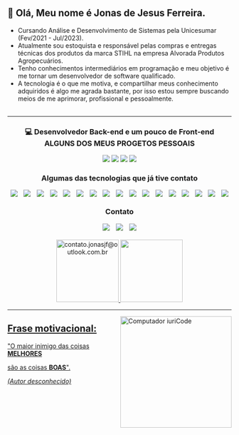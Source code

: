  ## 👋 Olá, Meu nome é Jonas de Jesus Ferreira.

- Cursando Análise e Desenvolvimento de Sistemas pela Unicesumar (Fev/2021 - Jul/2023).
- Atualmente sou estoquista e responsável pelas compras e entregas técnicas dos produtos da marca STIHL na empresa Alvorada Produtos Agropecuários.
- Tenho conhecimentos intermediários em programação e meu objetivo é me tornar um desenvolvedor de software qualificado.
- A tecnologia é o que me motiva, e compartilhar meus conhecimento adquiridos é algo me agrada bastante, por isso estou sempre buscando meios de me aprimorar, profissional e pessoalmente.
<br><br>
-------------------------------------------------------------------------------
### <p align="center">💻 Desenvolvedor Back-end e um pouco de Front-end<br>ALGUNS DOS MEUS PROGETOS PESSOAIS</p>

<div align="center">
  <a href="https://jonasjf360.github.io/landing_page/" target="_blank"><img src="https://img.shields.io/badge/My_Langing_Page-7124DB?style=for-the-badge&logo="></a>
  <a href="https://github.com/JonasJF360/hangman" target="_blank"><img src="https://img.shields.io/badge/Hangman-2A7FFF?style=for-the-badge&logo="></a>
  <a href="https://jonasjf360.github.io/Space-Shooter/" target="_blank"><img src="https://img.shields.io/badge/Space_Shooter-82BA11?style=for-the-badge&logo="></a>
  <a href="https://github.com/JonasJF360/Python_Names_Generator" target="_blank"><img src="https://img.shields.io/badge/Names_Generator-606D74?style=for-the-badge&logo="></a>
</div>

### <p align="center">Algumas das tecnologias que já tive contato</p>
<div style="display: flex; justify-content: space-around; flex-wrap: wrap;" align="center">
    <img src="https://img.shields.io/badge/Python-14354C?style=for-the-badge&logo=python&logoColor=white">
    <img src="https://img.shields.io/badge/Java-ED8B00?style=for-the-badge&logo=java&logoColor=white">
    <img src="https://img.shields.io/badge/HTML5-E34F26?style=for-the-badge&logo=html5&logoColor=white">
    <img src="https://img.shields.io/badge/CSS3-1572B6?style=for-the-badge&logo=css3&logoColor=white">
    <img src="https://img.shields.io/badge/JavaScript-F7DF1E?style=for-the-badge&logo=javascript&logoColor=black">
    <img src="https://img.shields.io/badge/Flask-000000?style=for-the-badge&logo=flask&logoColor=white">
    <img src="https://img.shields.io/badge/MySQL-333333?style=for-the-badge&logo=mysql&logoColor=white">
    <img src="https://img.shields.io/badge/SQLite-07405E?style=for-the-badge&logo=sqlite&logoColor=white">
    <img src="https://img.shields.io/badge/Markdown-000000?style=for-the-badge&logo=markdown&logoColor=white">
    <img src="https://img.shields.io/badge/LINUX-6A06FF?style=for-the-badge&logo=Linux&logoColor=white">
    <img src="https://img.shields.io/badge/Microsoft-666666?style=for-the-badge&logo=microsoft&logoColor=white">
    <img src="https://img.shields.io/badge/Microsoft_Office-D83B01?style=for-the-badge&logo=microsoft-office&logoColor=white">
    <img src="https://img.shields.io/badge/Excel-217346?style=for-the-badge&logo=microsoft-excel&logoColor=white">
    <img src="https://img.shields.io/badge/Word-2B579A?style=for-the-badge&logo=microsoft-word&logoColor=white">
    <img src="https://img.shields.io/badge/PowerPoint-B7472A?style=for-the-badge&logo=microsoft-powerpoint&logoColor=white">
    <img src="https://img.shields.io/badge/C%2B%2B-00599C?style=for-the-badge&logo=c%2B%2B&logoColor=white">
    <img src="https://img.shields.io/badge/C-00599C?style=for-the-badge&logo=c&logoColor=white">
</div>

### <p align="center">Contato</p>

<div align="center">
    <a  style="margin: 5px;" href = "mailto:contato.jonasjf@outlook.com.br"><img src="https://img.shields.io/badge/E--mail-0078d4?style=for-the-badge&logo=windows&logoColor=white" target="_blank"></a>
    <a style="margin: 5px;" href="https://www.linkedin.com/in/jonasjf" target="_blank"><img src="https://img.shields.io/badge/-LinkedIn-%230077B5?style=for-the-badge&logo=linkedin&logoColor=white" target="_blank"></a>
    <a style="margin: 5px;" href="https://my.indeed.com/p/jonasd-3dm06cl" target="_blank"><img src="https://img.shields.io/badge/Curriculo_Indeed-3B49DF?style=for-the-badge&logo=Codeforces&logoColor=white" target="_blank"></a>
</div><br>

<div align="center">
    <a href="https://github.com/jonasjf360">
<img height="140em" src="https://github-readme-stats.vercel.app/api?username=JonasJF360&show_icons=true&theme=dracula&include_all_commits=true&count_private=true" alt="contato.jonasjf@outlook.com.br"/>
    <img height="140em" src="https://github-readme-stats.vercel.app/api/top-langs/?username=JonasJF360&layout=compact&langs_count=7&theme=dracula"/>
</div>
 
<hr/>

<img src= "https://raw.githubusercontent.com/MicaelliMedeiros/micaellimedeiros/master/image/computer-illustration.png"  style="width: 250px; max-width: 300px;" align="right" alt="Computador iuriCode">   
	
<h2>Frase motivacional:</h2>

"O maior inimigo das coisas **MELHORES**

são as coisas **BOAS**".

_(Autor desconhecido)_
